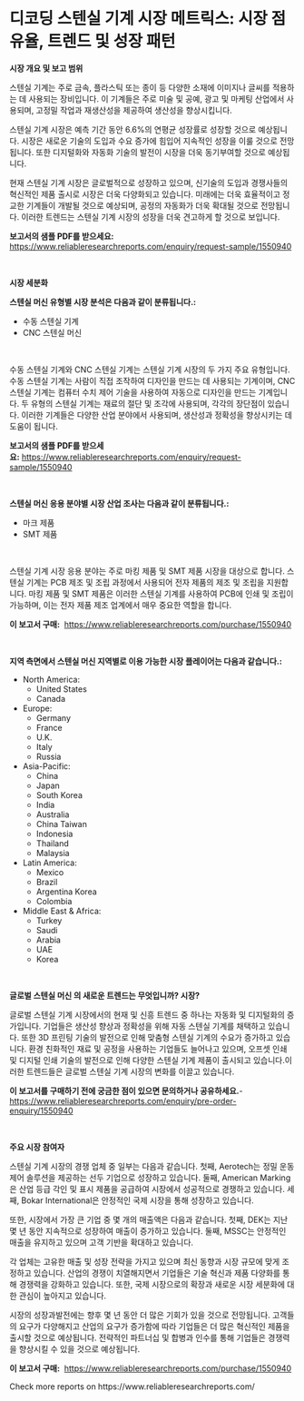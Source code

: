 <p><h1>디코딩 스텐실 기계 시장 메트릭스: 시장 점유율, 트렌드 및 성장 패턴</h1></p><p><strong>시장 개요 및 보고 범위</strong></p>
<p><p>스텐실 기계는 주로 금속, 플라스틱 또는 종이 등 다양한 소재에 이미지나 글씨를 적용하는 데 사용되는 장비입니다. 이 기계들은 주로 미술 및 공예, 광고 및 마케팅 산업에서 사용되며, 고정밀 작업과 재생산성을 제공하여 생산성을 향상시킵니다.</p><p>스텐실 기계 시장은 예측 기간 동안 6.6%의 연평균 성장률로 성장할 것으로 예상됩니다. 시장은 새로운 기술의 도입과 수요 증가에 힘입어 지속적인 성장을 이룰 것으로 전망됩니다. 또한 디지털화와 자동화 기술의 발전이 시장을 더욱 동기부여할 것으로 예상됩니다.</p><p>현재 스텐실 기계 시장은 글로벌적으로 성장하고 있으며, 신기술의 도입과 경쟁사들의 혁신적인 제품 출시로 시장은 더욱 다양화되고 있습니다. 미래에는 더욱 효율적이고 정교한 기계들이 개발될 것으로 예상되며, 공정의 자동화가 더욱 확대될 것으로 전망됩니다. 이러한 트렌드는 스텐실 기계 시장의 성장을 더욱 견고하게 할 것으로 보입니다.</p></p>
<p><strong>보고서의 샘플 PDF를 받으세요:</strong> <a href="https://www.reliableresearchreports.com/enquiry/request-sample/1550940">https://www.reliableresearchreports.com/enquiry/request-sample/1550940</a></p>
<p>&nbsp;</p>
<p><strong>시장 세분화</strong></p>
<p><strong>스텐실 머신 유형별 시장 분석은 다음과 같이 분류됩니다.:</strong></p>
<p><ul><li>수동 스텐실 기계</li><li>CNC 스텐실 머신</li></ul></p>
<p>&nbsp;</p>
<p><p>수동 스텐실 기계와 CNC 스텐실 기계는 스텐실 기계 시장의 두 가지 주요 유형입니다. 수동 스텐실 기계는 사람이 직접 조작하여 디자인을 만드는 데 사용되는 기계이며, CNC 스텐실 기계는 컴퓨터 수치 제어 기술을 사용하여 자동으로 디자인을 만드는 기계입니다. 두 유형의 스텐실 기계는 재료의 절단 및 조각에 사용되며, 각각의 장단점이 있습니다. 이러한 기계들은 다양한 산업 분야에서 사용되며, 생산성과 정확성을 향상시키는 데 도움이 됩니다.</p></p>
<p><strong>보고서의 샘플 PDF를 받으세요:</strong>&nbsp;<a href="https://www.reliableresearchreports.com/enquiry/request-sample/1550940">https://www.reliableresearchreports.com/enquiry/request-sample/1550940</a></p>
<p>&nbsp;</p>
<p><strong> 스텐실 머신 응용 분야별 시장 산업 조사는 다음과 같이 분류됩니다.:</strong></p>
<p><ul><li>마크 제품</li><li>SMT 제품</li></ul></p>
<p>&nbsp;</p>
<p><p>스텐실 기계 시장 응용 분야는 주로 마킹 제품 및 SMT 제품 시장을 대상으로 합니다. 스텐실 기계는 PCB 제조 및 조립 과정에서 사용되어 전자 제품의 제조 및 조립을 지원합니다. 마킹 제품 및 SMT 제품은 이러한 스텐실 기계를 사용하여 PCB에 인쇄 및 조립이 가능하며, 이는 전자 제품 제조 업계에서 매우 중요한 역할을 합니다.</p></p>
<p><strong>이 보고서 구매:</strong>&nbsp; <a href="https://www.reliableresearchreports.com/purchase/1550940">https://www.reliableresearchreports.com/purchase/1550940</a></p>
<p>&nbsp;</p>
<p><strong>지역 측면에서 스텐실 머신 지역별로 이용 가능한 시장 플레이어는 다음과 같습니다.:</strong></p>
<p><ul>
    <li>
        North America:
        <ul>
            <li>United States</li>
            <li>Canada</li>
        </ul>
    </li>
    <li>
        Europe:
        <ul>
            <li>Germany</li>
            <li>France</li>
            <li>U.K.</li>
            <li>Italy</li>
            <li>Russia</li>
        </ul>
    </li>
    <li>
        Asia-Pacific:
        <ul>
            <li>China</li>
            <li>Japan</li>
            <li>South Korea</li>
            <li>India</li>
            <li>Australia</li>
            <li>China Taiwan</li>
            <li>Indonesia</li>
            <li>Thailand</li>
            <li>Malaysia</li>
        </ul>
    </li>
    <li>
        Latin America:
        <ul>
            <li>Mexico</li>
            <li>Brazil</li>
            <li>Argentina Korea</li>
            <li>Colombia</li>
        </ul>
    </li>
    <li>
        Middle East & Africa:
        <ul>
            <li>Turkey</li>
            <li>Saudi</li>
            <li>Arabia</li>
            <li>UAE</li>
            <li>Korea</li>
        </ul>
    </li>
    </ul></p>
<p>&nbsp;</p>
<p><strong>글로벌 스텐실 머신 의 새로운 트렌드는 무엇입니까? 시장?</strong></p>
<p><p>글로벌 스텐실 기계 시장에서의 현재 및 신흥 트렌드 중 하나는 자동화 및 디지털화의 증가입니다. 기업들은 생산성 향상과 정확성을 위해 자동 스텐실 기계를 채택하고 있습니다. 또한 3D 프린팅 기술의 발전으로 인해 맞춤형 스텐실 기계의 수요가 증가하고 있습니다. 환경 친화적인 재료 및 공정을 사용하는 기업들도 늘어나고 있으며, 오프셋 인쇄 및 디지털 인쇄 기술의 발전으로 인해 다양한 스텐실 기계 제품이 출시되고 있습니다.이러한 트렌드들은 글로벌 스텐실 기계 시장의 변화를 이끌고 있습니다.</p></p>
<p><strong>이 보고서를 구매하기 전에 궁금한 점이 있으면 문의하거나 공유하세요.</strong>- <a href="https://www.reliableresearchreports.com/enquiry/pre-order-enquiry/1550940">https://www.reliableresearchreports.com/enquiry/pre-order-enquiry/1550940</a></p>
<p>&nbsp;</p>
<p><strong>주요 시장 참여자</strong></p>
<p><p>스텐실 기계 시장의 경쟁 업체 중 일부는 다음과 같습니다. 첫째, Aerotech는 정밀 운동 제어 솔루션을 제공하는 선두 기업으로 성장하고 있습니다. 둘째, American Marking은 산업 등급 각인 및 표시 제품을 공급하여 시장에서 성공적으로 경쟁하고 있습니다. 세째, Bokar International은 안정적인 국제 시장을 통해 성장하고 있습니다.</p><p>또한, 시장에서 가장 큰 기업 중 몇 개의 매출액은 다음과 같습니다. 첫째, DEK는 지난 몇 년 동안 지속적으로 성장하여 매출이 증가하고 있습니다. 둘째, MSSC는 안정적인 매출을 유지하고 있으며 고객 기반을 확대하고 있습니다.</p><p>각 업체는 고유한 매출 및 성장 전략을 가지고 있으며 최신 동향과 시장 규모에 맞게 조정하고 있습니다. 산업의 경쟁이 치열해지면서 기업들은 기술 혁신과 제품 다양화를 통해 경쟁력을 강화하고 있습니다. 또한, 국제 시장으로의 확장과 새로운 시장 세분화에 대한 관심이 높아지고 있습니다.</p><p>시장의 성장과발전에는 향후 몇 년 동안 더 많은 기회가 있을 것으로 전망됩니다. 고객들의 요구가 다양해지고 산업의 요구가 증가함에 따라 기업들은 더 많은 혁신적인 제품을 출시할 것으로 예상됩니다. 전략적인 파트너십 및 합병과 인수를 통해 기업들은 경쟁력을 향상시킬 수 있을 것으로 예상됩니다.</p></p>
<p><strong>이 보고서 구매:</strong>&nbsp;&nbsp;<a href="https://www.reliableresearchreports.com/purchase/1550940">https://www.reliableresearchreports.com/purchase/1550940</a></p>
<p>Check more reports on https://www.reliableresearchreports.com/</p>
